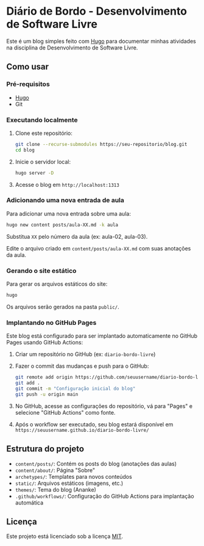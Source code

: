# Diário de Bordo - Desenvolvimento de Software Livre

Este é um blog simples feito com [Hugo](https://gohugo.io/) para documentar minhas atividades na disciplina de Desenvolvimento de Software Livre.

## Como usar

### Pré-requisitos

- [Hugo](https://gohugo.io/installation/)
- Git

### Executando localmente

1. Clone este repositório:
   ```bash
   git clone --recurse-submodules https://seu-repositorio/blog.git
   cd blog
   ```

2. Inicie o servidor local:
   ```bash
   hugo server -D
   ```

3. Acesse o blog em `http://localhost:1313`

### Adicionando uma nova entrada de aula

Para adicionar uma nova entrada sobre uma aula:

```bash
hugo new content posts/aula-XX.md -k aula
```

Substitua `XX` pelo número da aula (ex: aula-02, aula-03).

Edite o arquivo criado em `content/posts/aula-XX.md` com suas anotações da aula.

### Gerando o site estático

Para gerar os arquivos estáticos do site:

```bash
hugo
```

Os arquivos serão gerados na pasta `public/`.

### Implantando no GitHub Pages

Este blog está configurado para ser implantado automaticamente no GitHub Pages usando GitHub Actions:

1. Criar um repositório no GitHub (ex: `diario-bordo-livre`)

2. Fazer o commit das mudanças e push para o GitHub:
   ```bash
   git remote add origin https://github.com/seuusername/diario-bordo-livre.git
   git add .
   git commit -m "Configuração inicial do blog"
   git push -u origin main
   ```

3. No GitHub, acesse as configurações do repositório, vá para "Pages" e selecione "GitHub Actions" como fonte.

4. Após o workflow ser executado, seu blog estará disponível em `https://seuusername.github.io/diario-bordo-livre/`

## Estrutura do projeto

- `content/posts/`: Contém os posts do blog (anotações das aulas)
- `content/about/`: Página "Sobre"
- `archetypes/`: Templates para novos conteúdos
- `static/`: Arquivos estáticos (imagens, etc.)
- `themes/`: Tema do blog (Ananke)
- `.github/workflows/`: Configuração do GitHub Actions para implantação automática

## Licença

Este projeto está licenciado sob a licença [MIT](LICENSE). 